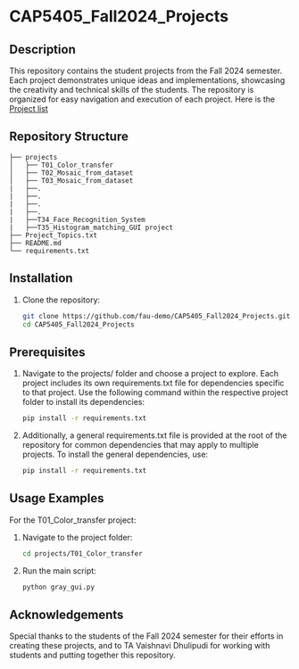 # CAP5405_Fall2024_Projects

## Description
This repository contains the student projects from the Fall 2024 semester. Each project demonstrates unique ideas and implementations, showcasing the creativity and technical skills of the students. The repository is organized for easy navigation and execution of each project.
Here is the [Project list ](Project_Topics.txt)

## Repository Structure
```
├── projects
│   ├── T01_Color_transfer
│   ├── T02_Mosaic_from_dataset
│   ├── T03_Mosaic_from_dataset
|   ├──.
|   ├──.
|   ├──.
|   ├──.
|   ├──T34_Face_Recognition_System
|   ├──T35_Histogram_matching_GUI project
├── Project_Topics.txt
├── README.md
└── requirements.txt
```
## Installation
1. Clone the repository:
   ```bash
   git clone https://github.com/fau-demo/CAP5405_Fall2024_Projects.git
   cd CAP5405_Fall2024_Projects
## Prerequisites
1. Navigate to the projects/ folder and choose a project to explore. Each project includes its own requirements.txt file for dependencies specific to that project. Use the following command within the respective project folder to install its dependencies:
   ```bash
   pip install -r requirements.txt
2. Additionally, a general requirements.txt file is provided at the root of the repository for common dependencies that may apply to multiple projects. To install the general dependencies, use:
   ```bash
   pip install -r requirements.txt  
## Usage Examples
For the T01_Color_transfer project:
1. Navigate to the project folder:
   ```bash
   cd projects/T01_Color_transfer
2. Run the main script:
   ```bash
   python gray_gui.py
   
## Acknowledgements
Special thanks to the students of the Fall 2024 semester for their efforts in creating these projects, and to TA Vaishnavi Dhulipudi for working with students and putting together this repository.
